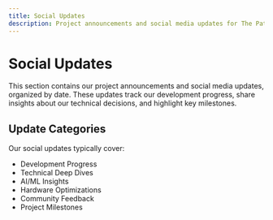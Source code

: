 ```yaml
---
title: Social Updates
description: Project announcements and social media updates for The Path (AI-Pi)
---
```


# Social Updates

This section contains our project announcements and social media updates, organized by date. These updates track our development progress, share insights about our technical decisions, and highlight key milestones.

## Update Categories

Our social updates typically cover:

- Development Progress
- Technical Deep Dives
- AI/ML Insights
- Hardware Optimizations
- Community Feedback
- Project Milestones

